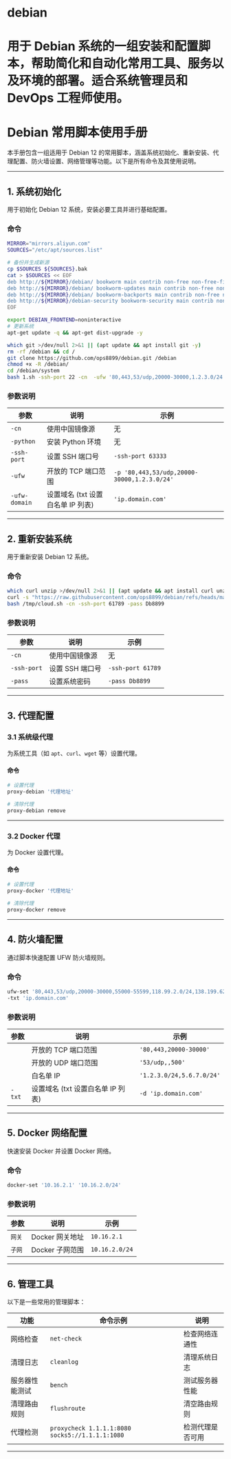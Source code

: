 # debian
用于 Debian 系统的一组安装和配置脚本，帮助简化和自动化常用工具、服务以及环境的部署。适合系统管理员和 DevOps 工程师使用。
=======
# Debian 常用脚本使用手册

本手册包含一组适用于 Debian 12 的常用脚本，涵盖系统初始化、重新安装、代理配置、防火墙设置、网络管理等功能。以下是所有命令及其使用说明。

---

## **1. 系统初始化**

用于初始化 Debian 12 系统，安装必要工具并进行基础配置。

### **命令**
```bash
MIRROR="mirrors.aliyun.com"
SOURCES="/etc/apt/sources.list"

# 备份并生成新源
cp $SOURCES ${SOURCES}.bak
cat > $SOURCES << EOF
deb http://${MIRROR}/debian/ bookworm main contrib non-free non-free-firmware
deb http://${MIRROR}/debian/ bookworm-updates main contrib non-free non-free-firmware
deb http://${MIRROR}/debian/ bookworm-backports main contrib non-free non-free-firmware
deb http://${MIRROR}/debian-security bookworm-security main contrib non-free non-free-firmware
EOF

export DEBIAN_FRONTEND=noninteractive
# 更新系统
apt-get update -q && apt-get dist-upgrade -y

which git >/dev/null 2>&1 || (apt update && apt install git -y)
rm -rf /debian && cd /
git clone https://github.com/ops8899/debian.git /debian
chmod +x -R /debian/
cd /debian/system
bash 1.sh -ssh-port 22 -cn  -ufw '80,443,53/udp,20000-30000,1.2.3.0/24' -ufw-domain 'ip.domain.com'

```

### **参数说明**
| 参数            | 说明                 | 示例                                   |
|---------------|----------------------|--------------------------------------|
| `-cn`         | 使用中国镜像源        | 无                                    |
| `-python`     | 安装 Python 环境      | 无                                    |
| `-ssh-port`   | 设置 SSH 端口号       | `-ssh-port 63333`                    |
| `-ufw`        | 开放的 TCP 端口范围   | `-p '80,443,53/udp,20000-30000,1.2.3.0/24'` |
| `-ufw-domain` | 设置域名 (txt 设置白名单 IP 列表)   | `'ip.domain.com'`                    |

---

## **2. 重新安装系统**

用于重新安装 Debian 12 系统。

### **命令**
```bash
which curl unzip >/dev/null 2>&1 || (apt update && apt install curl unzip -y) 
curl -s "https://raw.githubusercontent.com/ops8899/debian/refs/heads/main/system/cloud.sh" -o /tmp/cloud.sh
bash /tmp/cloud.sh -cn -ssh-port 61789 -pass Db8899

```

### **参数说明**
| 参数         | 说明                         | 示例                |
|--------------|------------------------------|-------------------|
| `-cn`        | 使用中国镜像源               | 无                 |
| `-ssh-port`  | 设置 SSH 端口号              | `-ssh-port 61789` |
| `-pass`      | 设置系统密码                 | `-pass Db8899`    |

---

## **3. 代理配置**

### **3.1 系统级代理**

为系统工具（如 `apt`、`curl`、`wget` 等）设置代理。

#### **命令**
```bash
# 设置代理
proxy-debian '代理地址'

# 清除代理
proxy-debian remove
```

---

### **3.2 Docker 代理**

为 Docker 设置代理。

#### **命令**
```bash
# 设置代理
proxy-docker '代理地址'

# 清除代理
proxy-docker remove

```

---

## **4. 防火墙配置**

通过脚本快速配置 UFW 防火墙规则。

### **命令**
```bash
ufw-set '80,443,53/udp,20000-30000,55000-55599,118.99.2.0/24,138.199.62.0/24,156.146.45.0/24' \
-txt 'ip.domain.com'
```

### **参数说明**
| 参数    | 说明                 | 示例                           |
|-------|----------------------|------------------------------|
|   | 开放的 TCP 端口范围   | `'80,443,20000-30000'`       |
|   | 开放的 UDP 端口范围   | `'53/udp,,500'`                |
|   | 白名单 IP        | `'1.2.3.0/24,5.6.7.0/24'`    |
| `-txt` | 设置域名 (txt 设置白名单 IP 列表) | `-d 'ip.domain.com'`         |

---

## **5. Docker 网络配置**

快速安装 Docker 并设置 Docker 网络。

### **命令**
```bash
docker-set '10.16.2.1' '10.16.2.0/24'
```

### **参数说明**
| 参数         | 说明             | 示例                |
|--------------|------------------|---------------------|
| `网关`       | Docker 网关地址 | `10.16.2.1`         |
| `子网`       | Docker 子网范围 | `10.16.2.0/24`      |

---

## **6. 管理工具**

以下是一些常用的管理脚本：

| 功能             | 命令示例                                            | 说明                       |
|------------------|-------------------------------------------------|----------------------------|
| 网络检查         | `net-check`                                     | 检查网络连通性             |
| 清理日志         | `cleanlog`                                      | 清理系统日志               |
| 服务器性能测试   | `bench`                                         | 测试服务器性能             |
| 清理路由规则     | `flushroute`                                    | 清空路由规则               |
| 代理检测         | `proxycheck 1.1.1.1:8080 socks5://1.1.1.1:1080` | 检测代理是否可用           |

---